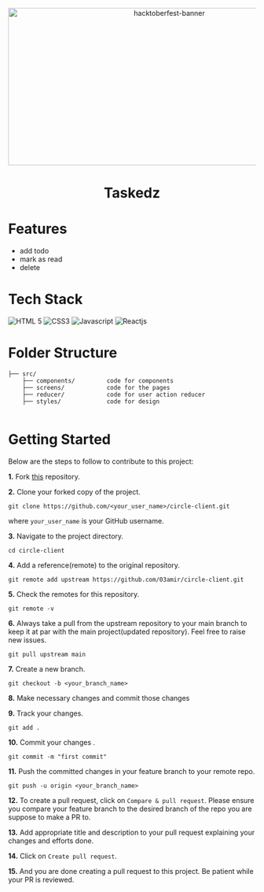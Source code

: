 <p align="center">
   <img src="https://tipseason.com/assets/images/hacktoberfest-banner.jpg" alt="hacktoberfest-banner" width="640" height="320" />
</p>

<div id="top"></div>
<h1 align="center"> Taskedz </h1>

# Features

- add todo
- mark as read
- delete

# Tech Stack 

  ![HTML 5](https://img.shields.io/badge/HTML5-E34F26?style=for-the-badge&logo=html5&logoColor=white)
  ![CSS3](https://img.shields.io/badge/CSS3-1572B6?style=for-the-badge&logo=css3&logoColor=white)
  ![Javascript](https://img.shields.io/badge/JavaScript-323330?style=for-the-badge&logo=javascript&logoColor=F7DF1E)
  ![Reactjs](https://img.shields.io/badge/React-20232A?style=for-the-badge&logo=react&logoColor=61DAFB)
  
# Folder Structure

```
├── src/
    ├── components/         code for components
    ├── screens/            code for the pages
    ├── reducer/            code for user action reducer
    ├── styles/             code for design  
 
```

# Getting Started

Below are the steps to follow to contribute to this project:

**1.** Fork [this](https://github.com/03amir/circle-client) repository.

**2.** Clone your forked copy of the project.

```
git clone https://github.com/<your_user_name>/circle-client.git
```

where `your_user_name` is your GitHub username.

**3.** Navigate to the project directory.

```
cd circle-client
```

**4.** Add a reference(remote) to the original repository.

```
git remote add upstream https://github.com/03amir/circle-client.git
```

**5.** Check the remotes for this repository.

```
git remote -v
```

**6.** Always take a pull from the upstream repository to your main branch to keep it at par with the main project(updated repository). Feel free to raise new issues.

```
git pull upstream main
```

**7.** Create a new branch.

```
git checkout -b <your_branch_name>
```

**8.** Make necessary changes and commit those changes

**9.** Track your changes.

```
git add .
```

**10.** Commit your changes .

```
git commit -m "first commit"
```

**11.** Push the committed changes in your feature branch to your remote repo.

```
git push -u origin <your_branch_name>
```

**12.** To create a pull request, click on `Compare & pull request`. Please ensure you compare your feature branch to the desired branch of the repo you are suppose to make a PR to.

**13.** Add appropriate title and description to your pull request explaining your changes and efforts done.

**14.** Click on `Create pull request`.

**15.** And you are done creating a pull request to this project. Be patient while your PR is reviewed.

